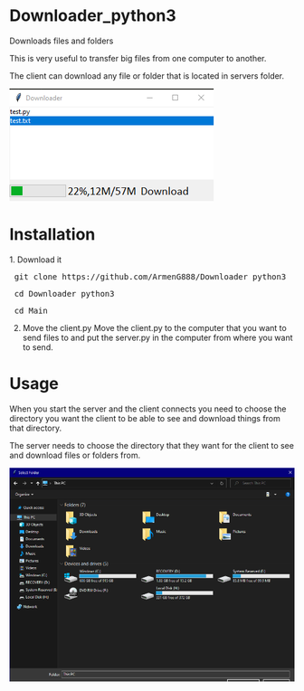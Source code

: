 # Downloader_python3
Downloads files and folders

This is very useful to transfer big files from one computer to another.

The client can download any file or folder that is located in servers folder.

![Image of the app](https://raw.githubusercontent.com/ArmenG888/Downloader_python3/main/Screenshot/Downloader.PNG)

<h1> Installation </h1>
1. Download it
<pre> git clone https://github.com/ArmenG888/Downloader_python3 </pre>
<pre> cd Downloader_python3 </pre>
<pre> cd Main </pre>

2. Move the client.py
Move the client.py to the computer that you want to send files to and put the server.py in the computer from where you want to send.

<h1> Usage </h1>
When you start the server and the client connects you need to choose the directory you want the client to be able to see and download things from that directory.

The server needs to choose the directory that they want for the client to see and download files or folders from.

![Image of the server choosing file](https://raw.githubusercontent.com/ArmenG888/Downloader_python3/main/Screenshot/tk%209_5_2021%209_45_07%20AM.png)
